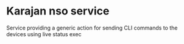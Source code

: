 # Karajan nso service

Service providing a generic action for sending CLI commands to the devices using live status exec

